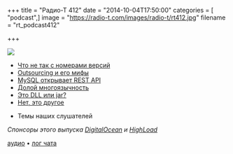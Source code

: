 +++
title = "Радио-Т 412"
date = "2014-10-04T17:50:00"
categories = [ "podcast",]
image = "https://radio-t.com/images/radio-t/rt412.jpg"
filename = "rt_podcast412"

+++

![](https://radio-t.com/images/radio-t/rt412.jpg)

* [Что не так с номерами версий](http://developer.telerik.com/featured/lies-damn-lies-version-numbers/)
* [Outsourcing и его мифы](http://prsm.tc/vXJ2gd)
* [MySQL открывает REST API](http://www.infoq.com/news/2014/09/MySQL-REST)
* [Долой многоязычность](http://nr.news-republic.com/Web/ArticleWeb.aspx?regionid=1&articleid=29115691&m=d)
* [Это DLL или jar?](http://blog.cleancoder.com/uncle-bob/2014/09/19/MicroServicesAndJars.html)
* [Нет, это другое](http://prsm.tc/l9pD5D)
- Темы наших слушателей

_Спонсоры этого выпуска [DigitalOcean](https://www.digitalocean.com) и [HighLoad](http://highload.ru/radio-t/)_

[аудио](https://cdn.radio-t.com/rt_podcast412.mp3) • [лог чата](http://chat.radio-t.com/logs/radio-t-412.html)
<audio src="https://cdn.radio-t.com/rt_podcast412.mp3" preload="none"></audio>
